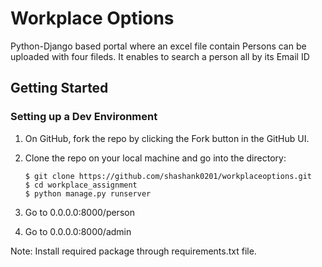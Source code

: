 # Workplace Options
Python-Django based portal where an excel file contain Persons can be uploaded with four fileds. It enables to search a person all by its Email ID

## Getting Started

### Setting up a Dev Environment

1. On GitHub, fork the repo by clicking the Fork button in the GitHub UI.
2. Clone the repo on your local machine and go into the directory:

       $ git clone https://github.com/shashank0201/workplaceoptions.git
       $ cd workplace_assignment
       $ python manage.py runserver

3. Go to 0.0.0.0:8000/person
4. Go to 0.0.0.0:8000/admin

Note: 
Install required package through requirements.txt file.



